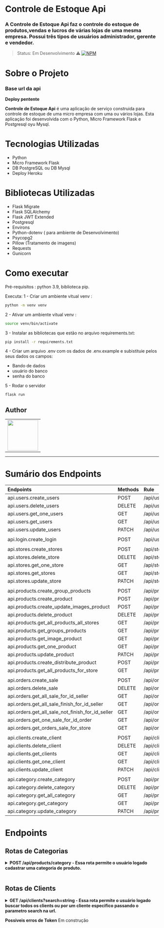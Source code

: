 # Controle de Estoque Api

### A Controle de Estoque Api faz o controle do estoque de produtos,vendas e lucros de várias lojas de uma mesma empresa. Possui três tipos de usuários administrador, gerente e vendedor. 

> Status: Em Desenvolvimento ⚠️
> [![NPM](https://img.shields.io/npm/l/react)](https://github.com/Brunoro811/api_dangels/blob/development/LICENSE)

# Sobre o Projeto

### Base url da api
 **Deploy pentente**

**Controle de Estoque Api** é uma aplicação de serviço construida para controle de estoque de uma micro empresa com uma ou vários lojas. Esta aplicação foi desenvolvida com o Python, Micro Framework Flask e Postgresql oyu Mysql.

# Tecnologias Utilizadas

- Python
- Micro Framework Flask
- DB PostgreSQL ou DB Mysql
- Deploy Heroku

# Bibliotecas Utilizadas

- Flask Migrate
- Flask SQLAlchemy
- Flask JWT Extended
- Postgresql
- Environs
- Python-dotenv ( para ambiente de Desenvolvimento)
- Psycopg2
- Pillow (Tratamento de imagens)
- Requests
- Gunicorn

# Como executar

Pré-requisitos : python 3.9, biblioteca pip.

Executa:
1 - Criar um ambiente vitual venv :

```bash
python -m venv venv
```

2 - Ativar um ambiente vitual venv :

```bash
source venv/bin/activate
```

3 - Instalar as bibliotecas que estão no arquivo requirements.txt:

```bash
pip install -r requirements.txt
```

4 - Criar um arquivo .env com os dados de .env.example e subistituie pelos seus dados os campos:

- Bando de dados
- usuário do banco
- senha do banco

5 - Rodar o servidor

```bash
flask run
```

## Author

<!-- ALL-CONTRIBUTORS-LIST:START - Do not remove or modify this section -->
<!-- prettier-ignore-start -->
<!-- markdownlint-disable -->
<table textAlign="center" style="margin: 0 auto;">
  <tr>
    <td align="center" title="Bruno"><a href="https://github.com/Brunoro811"><img src="https://avatars.githubusercontent.com/u/82813383?v=4" width="100px;" alt=""/><br />
    </td>    
  </tr>
</table>
<hr/>

# Sumário dos Endpoints

| Endpoints | Methods | Rule |
| :--- | :--- | :--- |
| api.users.create_users | POST | /api/users |
| api.users.delete_users | DELETE | /api/users/<int:id> |
| api.users.get_one_users |GET | /api/users/<int:id> |
| api.users.get_users | GET | /api/users |
| api.users.update_users | PATCH | /api/users/<int:id> |
| | | | |
| api.login.create_login | POST | /api/users/login |
| | | | |
| api.stores.create_stores | POST | /api/stores |
| api.stores.delete_store | DELETE | /api/stores/<int:id> |
| api.stores.get_one_store | GET | /api/stores/<int:id> |
| api.stores.get_stores | GET | /api/stores |
| api.stores.update_store | PATCH | /api/stores/<int:id> |
| | | | |
| api.products.create_group_products | POST | /api/products/group |
| api.products.create_product | POST | /api/products |
| api.products.create_update_images_product | POST | /api/products/images/<int:id> |
| api.products.delete_product | DELETE |  /api/products/<int:id> |
| api.products.get_all_products_all_stores | GET | /api/products/completed |
| api.products.get_groups_products | GET |  /api/products/group |
| api.products.get_image_product | GET |  /api/products/images/<name> |
| api.products.get_one_product | GET |  /api/products/<int:id> |
| api.products.update_product | PATCH  |  /api/products/<int:id> |
| api.products.create_distribute_product | POST | /api/products/distribute |
| api.products.get_all_products_for_store | GET | /api/products/distribute/<int:id> |
| | | | | 
| api.orders.create_sale | POST | /api/orders |
| api.orders.delete_sale | DELETE | /api/orders/<int:id> |
| api.orders.get_all_sale_for_id_seller | GET | /api/orders/seller/<int:id> |
| api.orders.get_all_sale_finish_for_id_seller | GET | /api/orders/finish/seller/<int:id> |
| api.orders.get_all_sale_not_finish_for_id_seller | GET | /api/orders/not_finish/seller/<int:id> |
| api.orders.get_one_sale_for_id_order | GET | /api/orders/<int:id> |
| api.orders.get_orders_sale_for_store | GET | /api/orders/store/<int:id> |
| | | | |
| api.clients.create_client | POST | /api/clients |
| api.clients.delete_client | DELETE | /api/clients/<int:id> |
| api.clients.get_clients | GET | /api/clients |
| api.clients.get_one_client | GET | /api/clients/<int:id> |
| api.clients.update_client | PATCH | /api/clients/<int:id> |
| | | | | 
| api.category.create_category | POST | /api/products/category |
| api.category.delete_category | DELETE | /api/products/category/<int:id_category> |
| api.category.get_all_category | GET | /api/products/category |
| api.category.get_category | GET | /api/products/category/<int:id_category> |
| api.category.update_category | PATCH |/api/products/category/<int:id_category> |

  
 # **Endpoints**
 ## Rotas de Categorias

  
<details>
  <summary><b>POST /api/products/category - Essa rota permite o usuário logado cadastrar uma categoria de produto.</b></summary>

`POST /api/products/category - FORMATO DA REQUISIÇÃO`

```json
{
	"name": "jeans"
}
```

Caso dê tudo certo, a resposta será assim:

`POST /clients/login - FORMATO DA RESPOSTA - STATUS 201`

```json
{
  "id_category": 1,
  "name": "Jeans"
}
```

Erros :

Caso a Categoria já exista:
<span class="sumary sumary--orange">
`CONFLICT - FORMATO DA RESPOSTA - STATUS 409`
</span>
```JSON
{
  "error": "category already exist!"
}
```
</details>

<br/>

## Rotas de Clients

<details>
  <summary><b>GET /api/clients?search=string - Essa rota permite o usuário logado buscar todos os clients ou por um cliente especifico passando o parametro search na url.</b></summary>

`GET /api/clients?search=string - FORMATO DA REQUISIÇÃO`

** No body. **

Caso a requisição seja feita sem o parametro ```search```, a resposta será assim:
`GET /api/clients - FORMATO DA RESPOSTA - STATUS 201`

**A pesquisa não é case sensitive.**

Com Clientes cadastrados :

```json
[
  {
    "id_client": 2,
    "first_name": "Livia",
    "last_name": "Nobre",
    "street": "Rua tal",
    "number": 490,
    "zip_code": "60000-000",
    "country": "CE",
    "city": "Fortaleza",
    "phone": "(85)91234-4567",
    "email": "email@email.com.br",
    "birthdate": "Wed, 23 Oct 1996 00:00:00 GMT",
    "cpf": "123.456.789.01",
    "date_creation_user": "08/04/2022"
  },
  {
    "id_client": 6,
    "first_name": "Ilze",
    "last_name": "Nobre",
    "street": "Rua tal",
    "number": 490,
    "zip_code": "60000-000",
    "country": "CE",
    "city": "Fortaleza",
    "phone": "(85)91234-4567",
    "email": "email2@email.com.br",
    "birthdate": "Wed, 23 Oct 1996 00:00:00 GMT",
    "cpf": "123.456.789.03",
    "date_creation_user": "08/04/2022"
  }
]
```

Sem Clientes cadastrados :

```json
[]
```
Caso a requisição seja feita com o parametro ```search```, a resposta será assim:

`GET /api/clients?search=livia - FORMATO DA RESPOSTA - STATUS 201`

Caso encontre ```first_name``` iguais ou parecidos :
```json
[
  {
    "id_client": 2,
    "first_name": "Livia",
    "last_name": "Nobre",
    "street": "Rua tal",
    "number": 490,
    "zip_code": "60000-000",
    "country": "CE",
    "city": "Fortaleza",
    "phone": "(85)91234-4567",
    "email": "email@email.com.br",
    "birthdate": "Wed, 23 Oct 1996 00:00:00 GMT",
    "cpf": "123.456.789.01",
    "date_creation_user": "08/04/2022"
  }
]
```
Caso não encontre :

```json
[]
```

</details>
  
  
 **Possiveis erros de Token**
  Em construção

